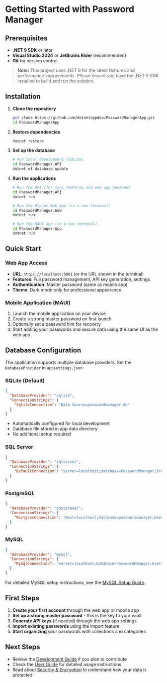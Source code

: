 # Getting Started with Password Manager

## Prerequisites

- **.NET 9 SDK** or later
- **Visual Studio 2024** or **JetBrains Rider** (recommended)
- **Git** for version control

> **Note:** This project uses .NET 9 for the latest features and performance improvements. Please ensure you have the .NET 9 SDK installed to build and run the solution.

## Installation

1. **Clone the repository**
   ```bash
   git clone https://github.com/dotnetappdev/PasswordManagerApp.git
   cd PasswordManagerApp
   ```

2. **Restore dependencies**
   ```bash
   dotnet restore
   ```

3. **Set up the database**
   ```bash
   # For local development (SQLite)
   cd PasswordManager.API
   dotnet ef database update
   ```

4. **Run the applications**
   ```bash
   # Run the API (for sync features and web app backend)
   cd PasswordManager.API
   dotnet run

   # Run the Blazor Web App (in a new terminal)
   cd PasswordManager.Web
   dotnet run

   # Run the MAUI app (in a new terminal)
   cd PasswordManager.App
   dotnet run
   ```

## Quick Start

### Web App Access
- **URL**: `https://localhost:5001` (or the URL shown in the terminal)
- **Features**: Full password management, API key generation, settings
- **Authentication**: Master password (same as mobile app)
- **Theme**: Dark mode only for professional appearance

### Mobile Application (MAUI)
1. Launch the mobile application on your device
2. Create a strong master password on first launch
3. Optionally set a password hint for recovery
4. Start adding your passwords and secure data using the same UI as the web app

## Database Configuration

The application supports multiple database providers. Set the `DatabaseProvider` in `appsettings.json`:

### SQLite (Default)
```json
{
  "DatabaseProvider": "sqlite",
  "ConnectionStrings": {
    "SqliteConnection": "Data Source=passwordmanager.db"
  }
}
```
- Automatically configured for local development
- Database file stored in app data directory
- No additional setup required

### SQL Server
```json
{
  "DatabaseProvider": "sqlserver",
  "ConnectionStrings": {
    "DefaultConnection": "Server=localhost;Database=PasswordManager;Trusted_Connection=true;TrustServerCertificate=true;"
  }
}
```

### PostgreSQL
```json
{
  "DatabaseProvider": "postgresql",
  "ConnectionStrings": {
    "PostgresConnection": "Host=localhost;Database=passwordmanager;Username=postgres;Password=yourpassword"
  }
}
```

### MySQL
```json
{
  "DatabaseProvider": "mysql",
  "ConnectionStrings": {
    "MySqlConnection": "Server=localhost;Database=PasswordManager;User=root;Password=yourpassword;Port=3306;"
  }
}
```

For detailed MySQL setup instructions, see the [MySQL Setup Guide](MYSQL_SETUP_GUIDE.md).

## First Steps

1. **Create your first account** through the web app or mobile app
2. **Set up a strong master password** - this is the key to your vault
3. **Generate API keys** (if needed) through the web app settings
4. **Import existing passwords** using the import feature
5. **Start organizing** your passwords with collections and categories

## Next Steps

- Review the [Development Guide](DEVELOPMENT.md) if you plan to contribute
- Check the [User Guide](USER_GUIDE.md) for detailed usage instructions
- Read about [Security & Encryption](ENCRYPTION_IMPLEMENTATION.md) to understand how your data is protected
